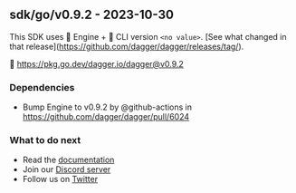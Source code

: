 ## sdk/go/v0.9.2 - 2023-10-30

This SDK uses 🚙 Engine + 🚗 CLI version `<no value>`. [See what changed in that release](https://github.com/dagger/dagger/releases/tag/<no value>).

🐹 https://pkg.go.dev/dagger.io/dagger@v0.9.2


### Dependencies
- Bump Engine to v0.9.2 by @github-actions in https://github.com/dagger/dagger/pull/6024

### What to do next
- Read the [documentation](https://docs.dagger.io/sdk/go)
- Join our [Discord server](https://discord.gg/dagger-io)
- Follow us on [Twitter](https://twitter.com/dagger_io)
